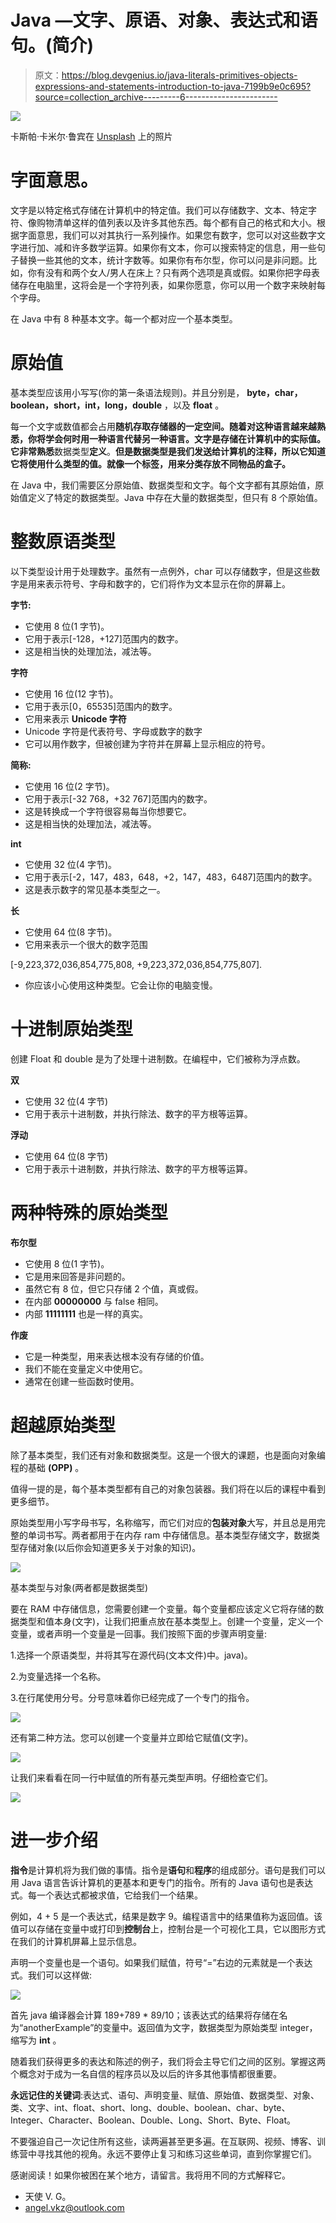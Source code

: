 # Java —文字、原语、对象、表达式和语句。(简介)

> 原文：<https://blog.devgenius.io/java-literals-primitives-objects-expressions-and-statements-introduction-to-java-7199b9e0c695?source=collection_archive---------6----------------------->

![](img/5bc03d1b0cbe678a27e03eb863dc0f63.png)

卡斯帕·卡米尔·鲁宾在 [Unsplash](https://unsplash.com?utm_source=medium&utm_medium=referral) 上的照片

# **字面意思。**

文字是以特定格式存储在计算机中的特定值。我们可以存储数字、文本、特定字符、像购物清单这样的值列表以及许多其他东西。每个都有自己的格式和大小。根据字面意思，我们可以对其执行一系列操作。如果您有数字，您可以对这些数字文字进行加、减和许多数学运算。如果你有文本，你可以搜索特定的信息，用一些句子替换一些其他的文本，统计字数等。如果你有布尔型，你可以问是非问题。比如，你有没有和两个女人/男人在床上？只有两个选项是真或假。如果你把字母表储存在电脑里，这将会是一个字符列表，如果你愿意，你可以用一个数字来映射每个字母。

在 Java 中有 8 种基本文字。每一个都对应一个基本类型。

# **原始值**

基本类型应该用小写写(你的第一条语法规则)。并且分别是， **byte，char，boolean，short，int，long，double** ，以及 **float** 。

每一个文字或数值都会占用**随机存取存储器的一定空间。随着对这种语言越来越熟悉，你将学会何时用一种语言代替另一种语言。文字是存储在计算机中的实际值。它非常熟悉**数据类型**定义**。**但是数据类型是我们发送给计算机的注释，所以它知道它将使用什么类型的值。就像一个标签，用来分类存放不同物品的盒子。**

在 Java 中，我们需要区分原始值、数据类型和文字。每个文字都有其原始值，原始值定义了特定的数据类型。Java 中存在大量的数据类型，但只有 8 个原始值。

# **整数原语类型**

以下类型设计用于处理数字。虽然有一点例外，char 可以存储数字，但是这些数字是用来表示符号、字母和数字的，它们将作为文本显示在你的屏幕上。

**字节:**

*   它使用 8 位(1 字节)。
*   它用于表示[-128，+127]范围内的数字。
*   这是相当快的处理加法，减法等。

**字符**

*   它使用 16 位(12 字节)。
*   它用于表示[0，65535]范围内的数字。
*   它用来表示 **Unicode 字符**
*   Unicode 字符是代表符号、字母或数字的数字
*   它可以用作数字，但被创建为字符并在屏幕上显示相应的符号。

**简称:**

*   它使用 16 位(2 字节)。
*   它用于表示[-32 768，+32 767]范围内的数字。
*   这是转换成一个字符很容易每当你想要它。
*   这是相当快的处理加法，减法等。

**int**

*   它使用 32 位(4 字节)。
*   它用于表示[-2，147，483，648，+2，147，483，6487]范围内的数字。
*   这是表示数字的常见基本类型之一。

**长**

*   它使用 64 位(8 字节)。
*   它用来表示一个很大的数字范围

[-9,223,372,036,854,775,808, +9,223,372,036,854,775,807].

*   你应该小心使用这种类型。它会让你的电脑变慢。

# **十进制原始类型**

创建 Float 和 double 是为了处理十进制数。在编程中，它们被称为浮点数。

**双**

*   它使用 32 位(4 字节)
*   它用于表示十进制数，并执行除法、数字的平方根等运算。

**浮动**

*   它使用 64 位(8 字节)
*   它用于表示十进制数，并执行除法、数字的平方根等运算。

# **两种特殊的原始类型**

**布尔型**

*   它使用 8 位(1 字节)。
*   它是用来回答是非问题的。
*   虽然它有 8 位，但它只存储 2 个值，真或假。
*   在内部 **00000000** 与 false 相同。
*   内部 **11111111** 也是一样的真实。

**作废**

*   它是一种类型，用来表达根本没有存储的价值。
*   我们不能在变量定义中使用它。
*   通常在创建一些函数时使用。

# **超越原始类型**

除了基本类型，我们还有对象和数据类型。这是一个很大的课题，也是面向对象编程的基础 **(OPP)** 。

值得一提的是，每个基本类型都有自己的对象包装器。我们将在以后的课程中看到更多细节。

原始类型用小写字母书写，名称缩写，而它们对应的**包装对象**大写，并且总是用完整的单词书写。两者都用于在内存 ram 中存储信息。基本类型存储文字，数据类型存储对象(以后你会知道更多关于对象的知识)。

![](img/0239107120f6bbe5e503a5d5bbfccbdf.png)

基本类型与对象(两者都是数据类型)

要在 RAM 中存储信息，您需要创建一个变量。每个变量都应该定义它将存储的数据类型和值本身(文字)，让我们把重点放在基本类型上。创建一个变量，定义一个变量，或者声明一个变量是一回事。我们按照下面的步骤声明变量:

1.选择一个原语类型，并将其写在源代码(文本文件)中。java)。

2.为变量选择一个名称。

3.在行尾使用分号。分号意味着你已经完成了一个专门的指令。

![](img/9f9086ce191ca378708ab4097f96b451.png)

还有第二种方法。您可以创建一个变量并立即给它赋值(文字)。

![](img/de06a883e6d49aa203a30e316fea1c6a.png)

让我们来看看在同一行中赋值的所有基元类型声明。仔细检查它们。

![](img/c3917e29eddb77e15e3f4ed1c60868c0.png)

# **进一步介绍**

**指令**是计算机将为我们做的事情。指令是**语句**和**程序**的组成部分。语句是我们可以用 Java 语言告诉计算机的更基本和更专门的指令。所有的 Java 语句也是表达式。每一个表达式都被求值，它给我们一个结果。

例如，4 + 5 是一个表达式，结果是数字 9。编程语言中的结果值称为返回值。该值可以存储在变量中或打印到**控制台**上，控制台是一个可视化工具，它以图形方式在我们的计算机屏幕上显示信息。

声明一个变量也是一个语句。如果我们赋值，符号“=”右边的元素就是一个表达式。我们可以这样做:

![](img/aaf8c8adf3322a45407ad9ad2a5577e2.png)

首先 java 编译器会计算 189+789 * 89/10；该表达式的结果将存储在名为“anotherExample”的变量中。返回值为文字，数据类型为原始类型 integer，缩写为 **int** 。

随着我们获得更多的表达和陈述的例子，我们将会主导它们之间的区别。掌握这两个概念对于成为一名自信的程序员以及以后的许多其他事情都很重要。

**永远记住的关键词**:表达式、语句、声明变量、赋值、原始值、数据类型、对象、类、文字、int、float、short、long、double、boolean、char、byte、Integer、Character、Boolean、Double、Long、Short、Byte、Float。

不要强迫自己一次记住所有这些，读两遍甚至更多遍。在互联网、视频、博客、训练营中寻找其他的视角。永远不要停止复习和练习这些单词，直到你掌握它们。

感谢阅读！如果你被困在某个地方，请留言。我将用不同的方式解释它。

*   天使 V. G。
*   angel.vkz@outlook.com